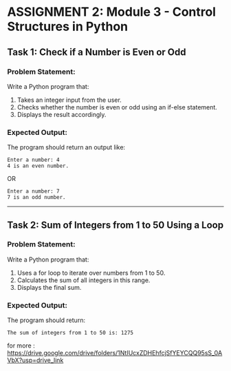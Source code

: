 
# ASSIGNMENT 2: Module 3 - Control Structures in Python

## Task 1: Check if a Number is Even or Odd
### Problem Statement:
Write a Python program that:
1. Takes an integer input from the user.
2. Checks whether the number is even or odd using an if-else statement.
3. Displays the result accordingly.

### Expected Output:
The program should return an output like:

```
Enter a number: 4
4 is an even number.
```

OR

```
Enter a number: 7
7 is an odd number.
```

---

## Task 2: Sum of Integers from 1 to 50 Using a Loop
### Problem Statement:
Write a Python program that:
1. Uses a for loop to iterate over numbers from 1 to 50.
2. Calculates the sum of all integers in this range.
3. Displays the final sum.

### Expected Output:
The program should return:

```
The sum of integers from 1 to 50 is: 1275
```

for more : https://drive.google.com/drive/folders/1NtIUcxZDHEhfcjSfYEYCQQ95sS_0AVbX?usp=drive_link
